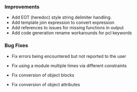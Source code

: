 ### Improvements

- Add EOT (heredoc) style string delimiter handling.
- Add template join expression to convert expression
- Add references to issues for missing functions in output
- Add code generation rename workarounds for pcl keywords

### Bug Fixes

- Fix errors being encountered but not reported to the user

- Fix using a module multiple times via different constraints

- Fix conversion of object blocks

- Fix conversion of object attributes